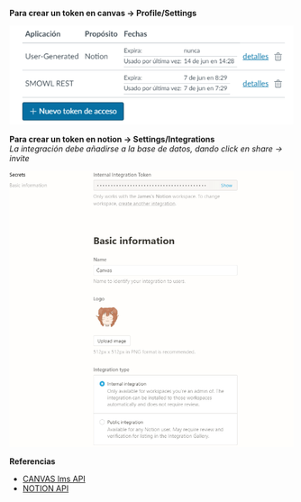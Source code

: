 **Para crear un token en canvas -> Profile/Settings**  

![](Readme_imgs/canvas.png)  

**Para crear un token en notion -> Settings/Integrations**  
_La integración debe añadirse a la base de datos, dando click en share -> invite_

![](Readme_imgs/notion.png)  

**Referencias**
- [CANVAS lms API](https://canvas.instructure.com/doc/api/)
- [NOTION API](https://developers.notion.com/reference/intro)
